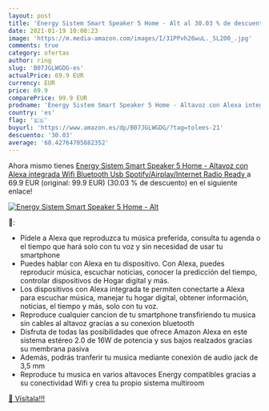 ```yaml
---
layout: post
title: 'Energy Sistem Smart Speaker 5 Home - Alt al 30.03 % de descuento'
date: 2021-01-19 10:00:23
image: 'https://m.media-amazon.com/images/I/31PPvh26wuL._SL200_.jpg'
comments: true
category: ofertas
author: ring
slug: 'B07JGLWGDG-es'
actualPrice: 69.9 EUR
currency: EUR
price: 69.9
comparePrice: 99.9 EUR
prodname: 'Energy Sistem Smart Speaker 5 Home - Altavoz con Alexa integrada  Wifi  Bluetooth  Usb  Spotify/Airplay/Internet Radio Ready '
country: 'es'
flag: '🇪🇸'
buyurl: 'https://www.amazon.es/dp/B07JGLWGDG/?tag=tolees-21'
descuento: '30.03'
average: '68.42764705882352'
---
```


Ahora mismo tienes [Energy Sistem Smart Speaker 5 Home - Altavoz con Alexa integrada  Wifi  Bluetooth  Usb  Spotify/Airplay/Internet Radio Ready ](https://www.amazon.es/dp/B07JGLWGDG/?tag=tolees-21) a 69.9 EUR (original: 99.9 EUR) (30.03 %  de descuento) en el siguiente enlace!

[![Energy Sistem Smart Speaker 5 Home - Alt](https://m.media-amazon.com/images/I/31PPvh26wuL._SL200_.jpg)](https://www.amazon.es/dp/B07JGLWGDG/?tag=tolees-21)

🔎:

- Pídele a Alexa que reproduzca tu música preferida, consulta tu agenda o el tiempo que hará solo con tu voz y sin necesidad de usar tu smartphone
- Puedes hablar con Alexa en tu dispositivo. Con Alexa, puedes reproducir música, escuchar noticias, conocer la predicción del tiempo, controlar dispositivos de Hogar digital y más.
- Los dispositivos con Alexa integrada te permiten conectarte a Alexa para escuchar música, manejar tu hogar digital, obtener información, noticias, el tiempo y más, solo con tu voz.
- Reproduce cualquier cancion de tu smartphone transfiriendo tu musica sin cables al altavoz gracias a su conexion bluetooth
- Disfruta de todas las posibilidades que ofrece Amazon Alexa en este sistema estéreo 2.0 de 16W de potencia y sus bajos realzados gracias su membrana pasiva
- Además, podrás tranferir tu musica mediante conexión de audio jack de 3,5 mm
- Reproduce tu musica en varios altavoces Energy compatibles gracias a su conectividad Wifi y crea tu propio sistema multiroom

[🛒 Visítala!!!](https://www.amazon.es/dp/B07JGLWGDG/?tag=tolees-21)
